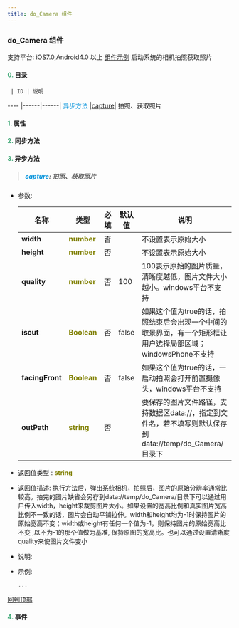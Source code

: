 ```yaml
---
title: do_Camera 组件
---
```


### do_Camera 组件

 支持平台: iOS7.0,Android4.0 以上
 [组件示例](https://github.com/do-api/docs-example/tree/master/source/view/do_Camera)
 启动系统的相机拍照获取照片


#### <font color ='#40A977'>**0.**</font> 目录

     | ID | 说明
---- |------|------|
<font color ='#0092db'>异步方法</font>  |[capture](#capture)| 拍照、获取照片

#### <font color ='#40A977'>**1.**</font> 属性

#### <font color ='#40A977'>**2.**</font> 同步方法

#### <font color ='#40A977'>**3.**</font> 异步方法

>##### <span id=capture><font color ='#0092db'>**capture**</font></span>: 拍照、获取照片

- 参数:

  名称 | 类型 |必填|默认值|说明
  ---- |-------------  |--------------|--------|------
  **width** |<font color ='#808000'>**number**</font> | 否 | |不设置表示原始大小
  **height** |<font color ='#808000'>**number**</font> | 否 | |不设置表示原始大小
  **quality** |<font color ='#808000'>**number**</font> | 否 | 100|100表示原始的图片质量，清晰度越低，图片文件大小越小。windows平台不支持
  **iscut** |<font color ='#808000'>**Boolean**</font> | 否 | false|如果这个值为true的话，拍照结束后会出现一个中间的取景界面，有一个矩形框让用户选择局部区域；windowsPhone不支持
  **facingFront** |<font color ='#808000'>**Boolean**</font> | 否 | false|如果这个值为true的话，一启动拍照会打开前置摄像头，windows平台不支持
  **outPath** |<font color ='#808000'>**string**</font> | 否 | |要保存的图片文件路径，支持数据区data://，指定到文件名，若不填写则默认保存到data://temp/do_Camera/目录下
- 返回值类型 : <font color ='#808000'>**string**</font>
- 返回值描述: 执行方法后，弹出系统相机，拍照后，图片的原始分辨率通常比较高。拍完的图片缺省会另存到data://temp/do_Camera/目录下可以通过用户传入width，height来裁剪图片大小。如果设置的宽高比例和真实图片宽高比例不一致的话，图片会自动平铺拉伸。width和height均为-1时保持图片的原始宽高不变；width或height有任何一个值为-1，则保持图片的原始宽高比不变 ,以不为-1的那个值做为基准, 保持原图的宽高比。也可以通过设置清晰度quality来使图片文件变小
- 说明: 
- 示例:

  ```javascript
  ...

  ```

[回到顶部](#top)


#### <font color ='#40A977'>**4.**</font> 事件


